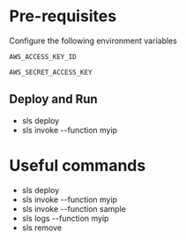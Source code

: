 # Pre-requisites
Configure the following environment variables

`AWS_ACCESS_KEY_ID`

`AWS_SECRET_ACCESS_KEY`

## Deploy and Run
- sls deploy
- sls invoke --function myip

# Useful commands

- sls deploy
- sls invoke --function myip
- sls invoke --function sample
- sls logs --function myip
- sls remove